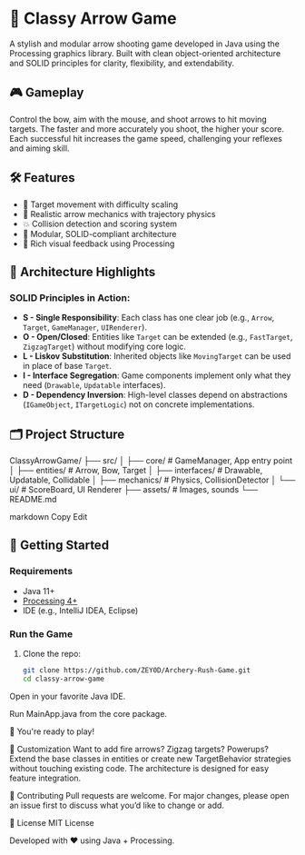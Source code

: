 # 🏹 Classy Arrow Game

A stylish and modular arrow shooting game developed in Java using the Processing graphics library. Built with clean object-oriented architecture and SOLID principles for clarity, flexibility, and extendability.

## 🎮 Gameplay

Control the bow, aim with the mouse, and shoot arrows to hit moving targets. The faster and more accurately you shoot, the higher your score. Each successful hit increases the game speed, challenging your reflexes and aiming skill.

## 🛠 Features

- 🎯 Target movement with difficulty scaling
- 🏹 Realistic arrow mechanics with trajectory physics
- 💥 Collision detection and scoring system
- 🧩 Modular, SOLID-compliant architecture
- 🎨 Rich visual feedback using Processing

## 🧱 Architecture Highlights

### SOLID Principles in Action:
- **S - Single Responsibility**: Each class has one clear job (e.g., `Arrow`, `Target`, `GameManager`, `UIRenderer`).
- **O - Open/Closed**: Entities like `Target` can be extended (e.g., `FastTarget`, `ZigzagTarget`) without modifying core logic.
- **L - Liskov Substitution**: Inherited objects like `MovingTarget` can be used in place of base `Target`.
- **I - Interface Segregation**: Game components implement only what they need (`Drawable`, `Updatable` interfaces).
- **D - Dependency Inversion**: High-level classes depend on abstractions (`IGameObject`, `ITargetLogic`) not on concrete implementations.

## 🗂 Project Structure

ClassyArrowGame/
├── src/
│ ├── core/ # GameManager, App entry point
│ ├── entities/ # Arrow, Bow, Target
│ ├── interfaces/ # Drawable, Updatable, Collidable
│ ├── mechanics/ # Physics, CollisionDetector
│ └── ui/ # ScoreBoard, UI Renderer
├── assets/ # Images, sounds
└── README.md

markdown
Copy
Edit

## 🚀 Getting Started

### Requirements
- Java 11+
- [Processing 4+](https://processing.org/download/)
- IDE (e.g., IntelliJ IDEA, Eclipse)

### Run the Game
1. Clone the repo:
   ```bash
   git clone https://github.com/ZEY0D/Archery-Rush-Game.git
   cd classy-arrow-game
Open in your favorite Java IDE.

Run MainApp.java from the core package.

🎉 You're ready to play!

🔧 Customization
Want to add fire arrows? Zigzag targets? Powerups? Extend the base classes in entities or create new TargetBehavior strategies without touching existing code. The architecture is designed for easy feature integration.

🤝 Contributing
Pull requests are welcome. For major changes, please open an issue first to discuss what you’d like to change or add.

📄 License
MIT License

Developed with ❤️ using Java + Processing.
